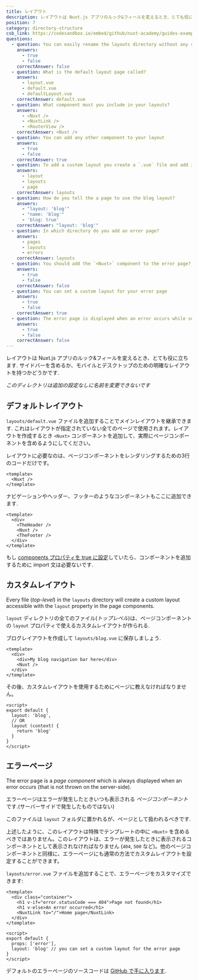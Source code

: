 ```yaml
---
title: レイアウト
description: レイアウトは Nuxt.js アプリのルック&フィールを変えるとき、とても役に立ちます. サイドバーを含めるか、モバイルとデスクトップのための明確なレイアウトを持つかどうかです.
position: 7
category: directory-structure
csb_link: https://codesandbox.io/embed/github/nuxt-academy/guides-examples/tree/master/04_directory_structure/07_layouts?fontsize=14&hidenavigation=1&theme=dark
questions:
  - question: You can easily rename the layouts directory without any configuration
    answers:
      - true
      - false
    correctAnswer: false
  - question: What is the default layout page called?
    answers:
      - layout.vue
      - default.vue
      - defaultLayout.vue
    correctAnswer: default.vue
  - question: What component must you include in your layouts?
    answers:
      - <Nuxt />
      - <NuxtLink />
      - <RouterView />
    correctAnswer: <Nuxt />
  - question: You can add any other component to your layout
    answers:
      - true
      - false
    correctAnswer: true
  - question: To add a custom layout you create a `.vue` file and add it to what folder?
    answers:
      - layout
      - layouts
      - page
    correctAnswer: layouts
  - question: How do you tell the a page to use the blog layout?
    answers:
      - "layout: 'blog'"
      - "name: 'blog'"
      - 'blog: true'
    correctAnswer: "layout: 'blog'"
  - question: In which directory do you add an error page?
    answers:
      - pages
      - layouts
      - errors
    correctAnswer: layouts
  - question: You should add the `<Nuxt>` component to the error page?
    answers:
      - true
      - false
    correctAnswer: false
  - question: You can set a custom layout for your error page
    answers:
      - true
      - false
    correctAnswer: true
  - question: The error page is displayed when an error occurs while server side rendering?
    answers:
      - true
      - false
    correctAnswer: false
---
```


レイアウトは Nuxt.js アプリのルック&フィールを変えるとき、とても役に立ちます. サイドバーを含めるか、モバイルとデスクトップのための明確なレイアウトを持つかどうかです.

<base-alert>

_このディレクトリは追加の設定なしに名前を変更できないです_

</base-alert>

## デフォルトレイアウト

`layouts/default.vue` ファイルを追加することでメインレイアウトを継承できます. これはレイアウトが指定されていない全てのページで使用されます。レイアウトを作成するとき `<Nuxt>` コンポーネントを追加して、実際にページコンポーネントを含めるようにしてください。

レイアウトに必要なのは、ページコンポーネントをレンダリングするための3行のコードだけです。

```html{}[layouts/default.vue]
<template>
  <Nuxt />
</template>
```

ナビゲーションやヘッダー、フッターのようなコンポーネントもここに追加できます.

```html{}[layouts/default.vue]
<template>
  <div>
    <TheHeader />
    <Nuxt />
    <TheFooter />
  </div>
</template>
```

<base-alert type="info">

もし [components プロパティを true に設定](/docs/2.x/directory-structure/components)していたら、コンポーネントを追加するために import 文は必要ないです.

</base-alert>

## カスタムレイアウト

Every file (_top-level_) in the `layouts` directory will create a custom layout accessible with the `layout` property in the page components.

`layout` ディレクトリの全てのファイル(_トップレベル_)は、ページコンポーネントの `layout` プロパティで使えるカスタムレイアウトが作られる.

ブログレイアウトを作成して `layouts/blog.vue` に保存しましょう.

```html{}[layouts/blog.vue]
<template>
  <div>
    <div>My blog navigation bar here</div>
    <Nuxt />
  </div>
</template>
```

その後、カスタムレイアウトを使用するためにページに教えなければなりません。

```js{}[pages/posts.vue]
<script>
export default {
  layout: 'blog',
  // OR
  layout (context) {
    return 'blog'
  }
}
</script>
```

<app-modal>
  <code-sandbox  :src="csb_link"></code-sandbox>
</app-modal>

## エラーページ

The error page is a *page component* which is always displayed when an error occurs (that is not thrown on the server-side).

エラーページはエラーが発生したときいつも表示される *ページコンポーネント*　です.(サーバーサイドで発生したものではない)

<base-alert>

このファイルは `layout` フォルダに置かれるが、ページとして扱われるべきです.

</base-alert>

上述したように、このレイアウトは特殊でテンプレートの中に `<Nuxt>` を含めるべきではありません。このレイアウトは、エラーが発生したときに表示されるコンポーネントとして表示されなければなりません (`404`, `500` など)。他のページコンポーネントと同様に、エラーページにも通常の方法でカスタムレイアウトを設定することができます。

`layouts/error.vue` ファイルを追加することで、エラーページをカスタマイズできます:

```js{}[layouts/error.vue]
<template>
  <div class="container">
    <h1 v-if="error.statusCode === 404">Page not found</h1>
    <h1 v-else>An error occurred</h1>
    <NuxtLink to="/">Home page</NuxtLink>
  </div>
</template>

<script>
export default {
  props: ['error'],
  layout: 'blog' // you can set a custom layout for the error page
}
</script>
```

<base-alert type="info">

デフォルトのエラーページのソースコードは [GitHub で手に入ります](https://github.com/nuxt/nuxt.js/blob/dev/packages/vue-app/template/components/nuxt-error.vue).

</base-alert>

<quiz :questions="questions"></quiz>
